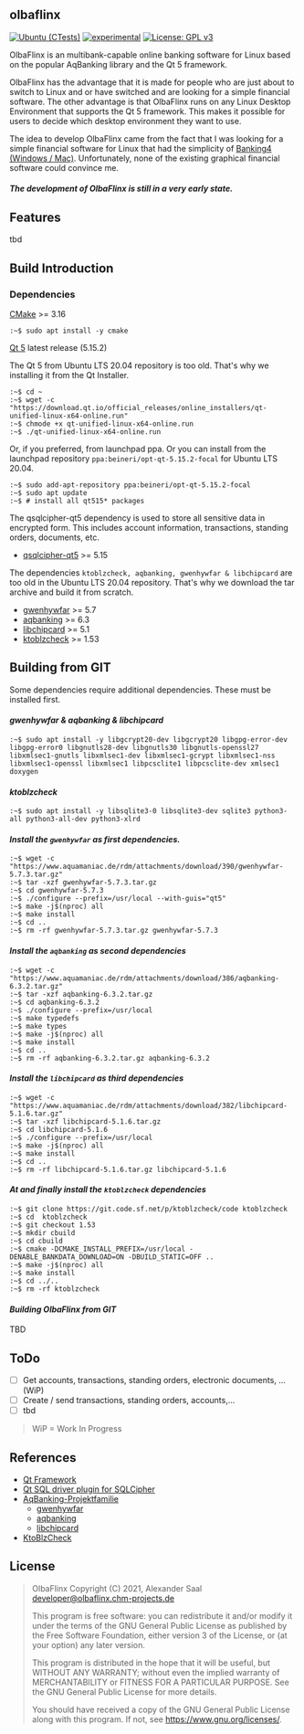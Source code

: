 ## olbaflinx

[![Ubuntu (CTests)](https://github.com/chmmou/olbaflinx/actions/workflows/ubuntu-tests.yml/badge.svg?branch=develop)](https://github.com/chmmou/olbaflinx/actions/workflows/ubuntu-tests.yml)
[![experimental](http://badges.github.io/stability-badges/dist/experimental.svg)](https://github.com/chmmou/olbaflinx)
[![License: GPL v3](https://img.shields.io/badge/License-GPLv3-blue.svg)](https://www.gnu.org/licenses/gpl-3.0)

OlbaFlinx is an multibank-capable online banking software for Linux based on the popular AqBanking library and the Qt 5 framework.

OlbaFlinx has the advantage that it is made for people who are just about to switch to Linux and or have switched and are looking for a simple financial software. The other advantage is that OlbaFlinx runs on any Linux Desktop Environment that supports the Qt 5 framework. This makes it possible for users to decide which desktop environment they want to use.

The idea to develop OlbaFlinx came from the fact that I was looking for a simple financial software for Linux that had the simplicity of [Banking4 (Windows / Mac)](https://subsembly.com/banking4.html). Unfortunately, none of the existing graphical financial software could convince me.

#### **_The development of OlbaFlinx is still in a very early state._**

## Features

tbd

## Build Introduction

### Dependencies

[CMake](https://cmake.org/download/) >= 3.16

    :~$ sudo apt install -y cmake 

[Qt 5](https://www.qt.io/download-qt-installer) latest release (5.15.2)

The Qt 5 from Ubuntu LTS 20.04 repository is too old. That's why we installing it from the Qt
Installer.

    :~$ cd ~
    :~$ wget -c "https://download.qt.io/official_releases/online_installers/qt-unified-linux-x64-online.run"    
    :~$ chmode +x qt-unified-linux-x64-online.run
    :~$ ./qt-unified-linux-x64-online.run

Or, if you preferred, from launchpad ppa. Or you can install from the launchpad
repository `ppa:beineri/opt-qt-5.15.2-focal` for Ubuntu LTS 20.04.

    :~$ sudo add-apt-repository ppa:beineri/opt-qt-5.15.2-focal
    :~$ sudo apt update
    :~$ # install all qt515* packages 

The qsqlcipher-qt5 dependency is used to store all sensitive data in encrypted form. This includes
account information, transactions, standing orders, documents, etc.

- [qsqlcipher-qt5](https://github.com/sjemens/qsqlcipher-qt5) >= 5.15

The dependencies `ktoblzcheck, aqbanking, gwenhywfar & libchipcard` are too old in the Ubuntu LTS
20.04 repository. That's why we download the tar archive and build it from scratch.

- [gwenhywfar](https://www.aquamaniac.de/rdm/projects/gwenhywfar/files) >= 5.7
- [aqbanking](https://www.aquamaniac.de/rdm/projects/aqbanking/files) >= 6.3
- [libchipcard](https://www.aquamaniac.de/rdm/projects/libchipcard/files) >= 5.1
- [ktoblzcheck](https://sourceforge.net/projects/ktoblzcheck/files/) >= 1.53

## Building from GIT

Some dependencies require additional dependencies. These must be installed first.

#### _gwenhywfar & aqbanking & libchipcard_

    :~$ sudo apt install -y libgcrypt20-dev libgcrypt20 libgpg-error-dev libgpg-error0 libgnutls28-dev libgnutls30 libgnutls-openssl27 libxmlsec1-gnutls libxmlsec1-dev libxmlsec1-gcrypt libxmlsec1-nss libxmlsec1-openssl libxmlsec1 libpcsclite1 libpcsclite-dev xmlsec1 doxygen 

#### _ktoblzcheck_

    :~$ sudo apt install -y libsqlite3-0 libsqlite3-dev sqlite3 python3-all python3-all-dev python3-xlrd 

#### _Install the `gwenhywfar` as first dependencies._

    :~$ wget -c "https://www.aquamaniac.de/rdm/attachments/download/390/gwenhywfar-5.7.3.tar.gz"
    :~$ tar -xzf gwenhywfar-5.7.3.tar.gz
    :~$ cd gwenhywfar-5.7.3
    :~$ ./configure --prefix=/usr/local --with-guis="qt5"
    :~$ make -j$(nproc) all
    :~$ make install
    :~$ cd ..
    :~$ rm -rf gwenhywfar-5.7.3.tar.gz gwenhywfar-5.7.3

#### _Install the `aqbanking` as second dependencies_

    :~$ wget -c "https://www.aquamaniac.de/rdm/attachments/download/386/aqbanking-6.3.2.tar.gz"
    :~$ tar -xzf aqbanking-6.3.2.tar.gz
    :~$ cd aqbanking-6.3.2
    :~$ ./configure --prefix=/usr/local
    :~$ make typedefs
    :~$ make types
    :~$ make -j$(nproc) all
    :~$ make install
    :~$ cd ..
    :~$ rm -rf aqbanking-6.3.2.tar.gz aqbanking-6.3.2

#### _Install the `libchipcard` as third dependencies_

    :~$ wget -c "https://www.aquamaniac.de/rdm/attachments/download/382/libchipcard-5.1.6.tar.gz"
    :~$ tar -xzf libchipcard-5.1.6.tar.gz
    :~$ cd libchipcard-5.1.6
    :~$ ./configure --prefix=/usr/local
    :~$ make -j$(nproc) all
    :~$ make install
    :~$ cd ..
    :~$ rm -rf libchipcard-5.1.6.tar.gz libchipcard-5.1.6

#### _At and finally install the `ktoblzcheck` dependencies_

    :~$ git clone https://git.code.sf.net/p/ktoblzcheck/code ktoblzcheck
    :~$ cd  ktoblzcheck
    :~$ git checkout 1.53
    :~$ mkdir cbuild
    :~$ cd cbuild
    :~$ cmake -DCMAKE_INSTALL_PREFIX=/usr/local -DENABLE_BANKDATA_DOWNLOAD=ON -DBUILD_STATIC=OFF ..
    :~$ make -j$(nproc) all
    :~$ make install
    :~$ cd ../..
    :~$ rm -rf ktoblzcheck

#### _Building OlbaFlinx from GIT_

TBD

## ToDo

- [ ] Get accounts, transactions, standing orders, electronic documents, ... (WiP)
- [ ] Create / send transactions, standing orders, accounts,...
- [ ] tbd

> WiP = Work In Progress

## References

- [Qt Framework](https://www.qt.io/)
- [Qt SQL driver plugin for SQLCipher](https://github.com/sjemens/qsqlcipher-qt5)
- [AqBanking-Projektfamilie](https://www.aquamaniac.de/rdm/)
    - [gwenhywfar](https://www.aquamaniac.de/rdm/projects/gwenhywfar)
    - [aqbanking](https://www.aquamaniac.de/rdm/projects/aqbanking)
    - [libchipcard](https://www.aquamaniac.de/rdm/projects/libchipcard)
- [KtoBlzCheck](https://sourceforge.net/projects/ktoblzcheck)

## License

> OlbaFlinx Copyright (C) 2021, Alexander Saal <developer@olbaflinx.chm-projects.de>
>
> This program is free software: you can redistribute it and/or modify
> it under the terms of the GNU General Public License as published by
> the Free Software Foundation, either version 3 of the License, or
> (at your option) any later version.
>
> This program is distributed in the hope that it will be useful,
> but WITHOUT ANY WARRANTY; without even the implied warranty of
> MERCHANTABILITY or FITNESS FOR A PARTICULAR PURPOSE. See the
> GNU General Public License for more details.
>
> You should have received a copy of the GNU General Public License
> along with this program. If not, see <https://www.gnu.org/licenses/>.
